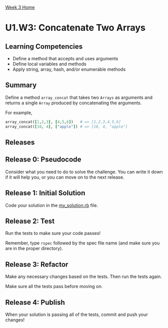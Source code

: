 [Week 3 Home](../../)

# U1.W3: Concatenate Two Arrays

## Learning Competencies
- Define a method that accepts and uses arguments
- Define local variables and methods
- Apply string, array, hash, and/or enumerable methods

## Summary
Define a method `array_concat` that takes two `Arrays` as arguments and returns a single `Array` produced by concatenating the arguments.

For example,

```ruby
array_concat([1,2,3], [4,5,6])   # => [1,2,3,4,5,6]
array_concat([10, 4], ["apple"]) # => [10, 4, "apple"]
```

## Releases

## Release 0: Pseudocode
Consider what you need to do to solve the challenge. You can write it down if it will help you, or you can move on to the next release.

## Release 1: Initial Solution
Code your solution in the [my_solution.rb](my_solution.rb) file.

## Release 2: Test
Run the tests to make sure your code passes!

Remember, type `rspec` followed by the spec file name (and make sure you are in the proper directory).

## Release 3: Refactor
Make any necessary changes based on the tests. Then run the tests again.

Make sure all the tests pass before moving on.

## Release 4: Publish
When your solution is passing all of the tests, commit and push your changes!

